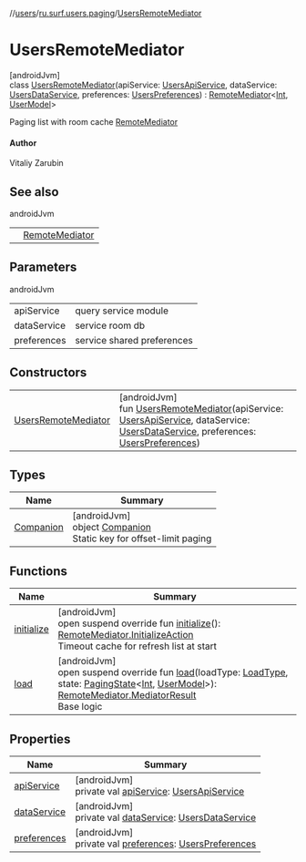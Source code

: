 //[users](../../../index.md)/[ru.surf.users.paging](../index.md)/[UsersRemoteMediator](index.md)

# UsersRemoteMediator

[androidJvm]\
class [UsersRemoteMediator](index.md)(apiService: [UsersApiService](../../ru.surf.users.services.apiService/-users-api-service/index.md), dataService: [UsersDataService](../../ru.surf.users.services.dataService/-users-data-service/index.md), preferences: [UsersPreferences](../../ru.surf.users.data.preferences/-users-preferences/index.md)) : [RemoteMediator](https://developer.android.com/reference/kotlin/androidx/paging/RemoteMediator.html)&lt;[Int](https://kotlinlang.org/api/latest/jvm/stdlib/kotlin/-int/index.html), [UserModel](../../ru.surf.users.data.models/-user-model/index.md)&gt; 

Paging list with room cache [RemoteMediator](https://developer.android.com/reference/kotlin/androidx/paging/RemoteMediator.html)

#### Author

Vitaliy Zarubin

## See also

androidJvm

| | |
|---|---|
|  | <a href="https://developer.android.com/reference/kotlin/androidx/paging/RemoteMediator">RemoteMediator</a> |

## Parameters

androidJvm

| | |
|---|---|
| apiService | query service module |
| dataService | service room db |
| preferences | service shared preferences |

## Constructors

| | |
|---|---|
| [UsersRemoteMediator](-users-remote-mediator.md) | [androidJvm]<br>fun [UsersRemoteMediator](-users-remote-mediator.md)(apiService: [UsersApiService](../../ru.surf.users.services.apiService/-users-api-service/index.md), dataService: [UsersDataService](../../ru.surf.users.services.dataService/-users-data-service/index.md), preferences: [UsersPreferences](../../ru.surf.users.data.preferences/-users-preferences/index.md)) |

## Types

| Name | Summary |
|---|---|
| [Companion](-companion/index.md) | [androidJvm]<br>object [Companion](-companion/index.md)<br>Static key for offset-limit paging |

## Functions

| Name | Summary |
|---|---|
| [initialize](initialize.md) | [androidJvm]<br>open suspend override fun [initialize](initialize.md)(): [RemoteMediator.InitializeAction](https://developer.android.com/reference/kotlin/androidx/paging/RemoteMediator.InitializeAction.html)<br>Timeout cache for refresh list at start |
| [load](load.md) | [androidJvm]<br>open suspend override fun [load](load.md)(loadType: [LoadType](https://developer.android.com/reference/kotlin/androidx/paging/LoadType.html), state: [PagingState](https://developer.android.com/reference/kotlin/androidx/paging/PagingState.html)&lt;[Int](https://kotlinlang.org/api/latest/jvm/stdlib/kotlin/-int/index.html), [UserModel](../../ru.surf.users.data.models/-user-model/index.md)&gt;): [RemoteMediator.MediatorResult](https://developer.android.com/reference/kotlin/androidx/paging/RemoteMediator.MediatorResult.html)<br>Base logic |

## Properties

| Name | Summary |
|---|---|
| [apiService](api-service.md) | [androidJvm]<br>private val [apiService](api-service.md): [UsersApiService](../../ru.surf.users.services.apiService/-users-api-service/index.md) |
| [dataService](data-service.md) | [androidJvm]<br>private val [dataService](data-service.md): [UsersDataService](../../ru.surf.users.services.dataService/-users-data-service/index.md) |
| [preferences](preferences.md) | [androidJvm]<br>private val [preferences](preferences.md): [UsersPreferences](../../ru.surf.users.data.preferences/-users-preferences/index.md) |
